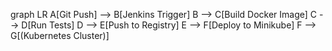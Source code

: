 graph LR
A[Git Push] --> B[Jenkins Trigger]
B --> C[Build Docker Image]
C --> D[Run Tests]
D --> E[Push to Registry]
E --> F[Deploy to Minikube]
F --> G[(Kubernetes Cluster)]
